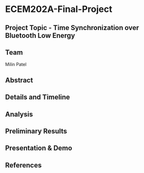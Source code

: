 # ECEM202A-Final-Project
## Project Topic - Time Synchronization over Bluetooth Low Energy
## Team
Milin Patel
## Abstract

## Details and Timeline
## Analysis
## Preliminary Results
## Presentation & Demo
## References
